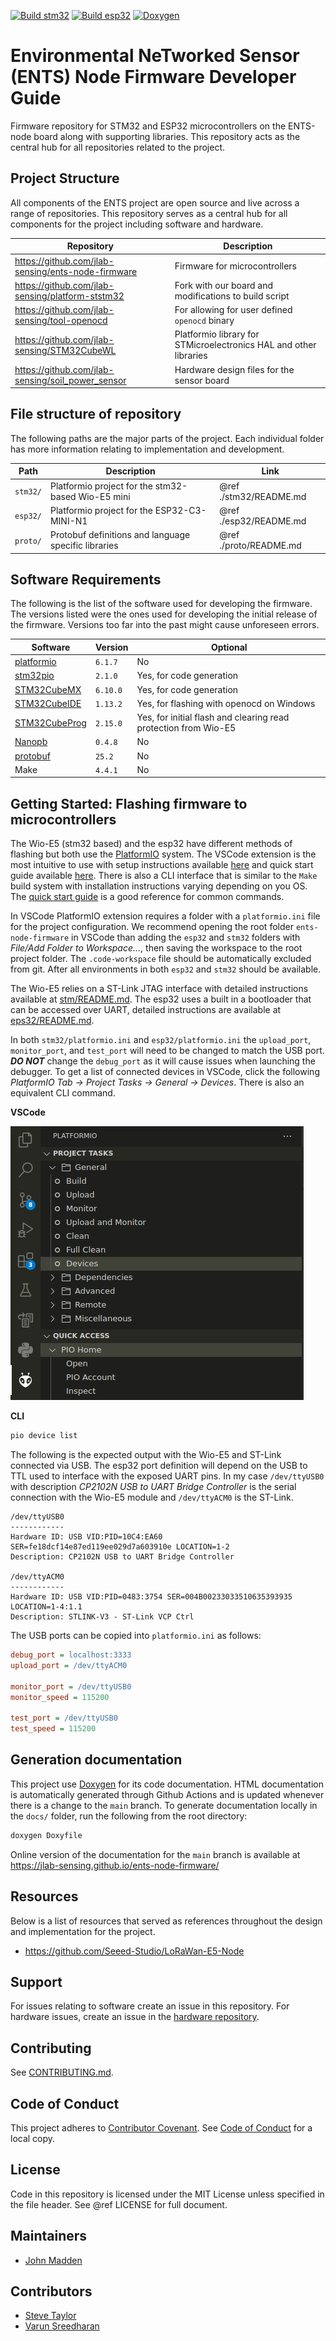 [![Build stm32](https://github.com/jlab-sensing/ents-node-firmware/actions/workflows/stm32.yaml/badge.svg)](https://github.com/jlab-sensing/ents-node-firmware/actions/workflows/stm32.yaml) [![Build esp32](https://github.com/jlab-sensing/ents-node-firmware/actions/workflows/esp32.yaml/badge.svg)](https://github.com/jlab-sensing/ents-node-firmware/actions/workflows/esp32.yaml) [![Doxygen](https://github.com/jlab-sensing/ents-node-firmware/actions/workflows/docs.yaml/badge.svg)](https://github.com/jlab-sensing/ents-node-firmware/actions/workflows/docs.yaml)

# Environmental NeTworked Sensor (ENTS) Node Firmware Developer Guide

Firmware repository for STM32 and ESP32 microcontrollers on the ENTS-node board along with supporting libraries. This repository acts as the central hub for all repositories related to the project.

## Project Structure

All components of the ENTS project are open source and live across a range of repositories. This repository serves as a central hub for all components for the project including software and hardware.

| Repository | Description |
| --- | --- |
| https://github.com/jlab-sensing/ents-node-firmware | Firmware for microcontrollers |
| https://github.com/jlab-sensing/platform-ststm32 | Fork with our board and modifications to build script |
| https://github.com/jlab-sensing/tool-openocd | For allowing for user defined `openocd` binary |
| https://github.com/jlab-sensing/STM32CubeWL | Platformio library for STMicroelectronics HAL and other libraries |
| https://github.com/jlab-sensing/soil_power_sensor | Hardware design files for the sensor board |

## File structure of repository

The following paths are the major parts of the project. Each individual folder has more information relating to implementation and development.

| Path | Description | Link |
| --- | --- | --- |
| `stm32/` | Platformio project for the stm32-based Wio-E5 mini | @ref ./stm32/README.md |
| `esp32/` | Platformio project for the ESP32-C3-MINI-N1 | @ref ./esp32/README.md |
| `proto/` | Protobuf definitions and language specific libraries | @ref ./proto/README.md |

## Software Requirements

The following is the list of the software used for developing the firmware. The versions listed were the ones used for developing the initial release of the firmware. Versions too far into the past might cause unforeseen errors.

| Software | Version | Optional |
| --- | --- | --- |
| [platformio](pio) | `6.1.7` | No |
| [stm32pio](https://github.com/ussserrr/stm32pio) | `2.1.0` | Yes, for code generation |
| [STM32CubeMX](https://www.st.com/en/development-tools/stm32cubemx.html) | `6.10.0` | Yes, for code generation |
| [STM32CubeIDE](https://www.st.com/en/development-tools/stm32cubeide.html) | `1.13.2` | Yes, for flashing with openocd on Windows |
| [STM32CubeProg](https://www.st.com/en/development-tools/stm32cubeprog.html) | `2.15.0` | Yes, for initial flash and clearing read protection from Wio-E5 |
| [Nanopb](https://jpa.kapsi.fi/nanopb/) | `0.4.8` | No |
| [protobuf](https://protobuf.dev/) | `25.2` | No |
| Make | `4.4.1` | No |

## Getting Started: Flashing firmware to microcontrollers

The Wio-E5 (stm32 based) and the esp32 have different methods of flashing but both use the [PlatformIO](pio) system. The VSCode extension is the most intuitive to use with setup instructions available [here](https://platformio.org/install/ide?install=vscode) and quick start guide available [here](https://docs.platformio.org/en/latest/integration/ide/vscode.html#quick-start). There is also a CLI interface that is similar to the `Make` build system with installation instructions varying depending on you OS. The [quick start guide](https://docs.platformio.org/en/latest/core/quickstart.html#process-project) is a good reference for common commands.

In VSCode PlatformIO extension requires a folder with a `platformio.ini` file for the project configuration. We recommend opening the root folder `ents-node-firmware` in VSCode than adding the `esp32` and `stm32` folders with *File/Add Folder to Workspace...*, then saving the workspace to the root project folder. The `.code-workspace` file should be automatically excluded from git. After all environments in both `esp32` and `stm32` should be available.

The Wio-E5 relies on a ST-Link JTAG interface with detailed instructions available at [stm/README.md](stm32/README.md). The esp32 uses a built in a bootloader that can be accessed over UART, detailed instructions are available at [eps32/README.md](esp32/README.md).

In both `stm32/platformio.ini` and `esp32/platformio.ini` the `upload_port`, `monitor_port`, and `test_port` will need to be changed to match the USB port. ***DO NOT*** change the `debug_port` as it will cause issues when launching the debugger. To get a list of connected devices in VSCode, click the following *PlatformIO Tab -> Project Tasks -> General -> Devices*. There is also an equivalent CLI command.

**VSCode**

![VSCode Devices](images/vscode_devices.png)

**CLI**

```bash
pio device list
```

The following is the expected output with the Wio-E5 and ST-Link connected via USB. The esp32 port definition will depend on the USB to TTL used to interface with the exposed UART pins. In my case `/dev/ttyUSB0` with description *CP2102N USB to UART Bridge Controller* is the serial connection with the Wio-E5 module and `/dev/ttyACM0` is the ST-Link.

```
/dev/ttyUSB0
------------
Hardware ID: USB VID:PID=10C4:EA60 SER=fe18dcf14e87ed119ee029d7a603910e LOCATION=1-2
Description: CP2102N USB to UART Bridge Controller

/dev/ttyACM0
------------
Hardware ID: USB VID:PID=0483:3754 SER=004B00233033510635393935 LOCATION=1-4:1.1
Description: STLINK-V3 - ST-Link VCP Ctrl
```

The USB ports can be copied into `platformio.ini` as follows:

```ini
debug_port = localhost:3333
upload_port = /dev/ttyACM0

monitor_port = /dev/ttyUSB0
monitor_speed = 115200

test_port = /dev/ttyUSB0
test_speed = 115200
```

## Generation documentation

This project use [Doxygen](https://www.doxygen.nl/) for its code documentation. HTML documentation is automatically generated through Github Actions and is updated whenever there is a change to the `main` branch. To generate documentation locally in the `docs/` folder, run the following from the root directory:

```bash
doxygen Doxyfile
```

Online version of the documentation for the `main` branch is available at https://jlab-sensing.github.io/ents-node-firmware/

## Resources

Below is a list of resources that served as references throughout the design and implementation for the project.

- https://github.com/Seeed-Studio/LoRaWan-E5-Node

## Support

For issues relating to software create an issue in this repository. For hardware issues, create an issue in the [hardware repository](https://github.com/jlab-sensing/soil_power_sensor).

## Contributing

See [CONTRIBUTING.md](./CONTRIBUTING.md).

## Code of Conduct

This project adheres to
[Contributor Covenant](https://www.contributor-covenant.org).
See [Code of Conduct](./CODE_OF_CONDUCT.md) for a local copy.

## License

Code in this repository is licensed under the MIT License unless specified in the file header. See @ref LICENSE for full document.

## Maintainers

- [John Madden](mailto:jtmadden@ucsc.edu)

## Contributors

- [Steve Taylor](mailto:sgtaylor@ucsc.edu)
- [Varun Sreedharan](mailto:vasreedh@ucsc.edu)

[pio]: https://platformio.org/
